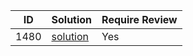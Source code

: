 | ID | Solution | Require Review |
|----------|----------|----------|
| 1480 | [solution](/src/solutions/s_1480.rs) | Yes |
